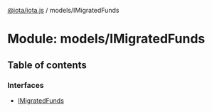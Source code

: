 [@iota/iota.js](../README.md) / models/IMigratedFunds

# Module: models/IMigratedFunds

## Table of contents

### Interfaces

- [IMigratedFunds](../interfaces/models/imigratedfunds.imigratedfunds.md)
